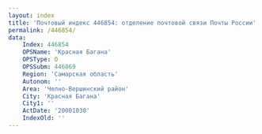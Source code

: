 ```yaml
---
layout: index
title: 'Почтовый индекс 446854: отделение почтовой связи Почты России'
permalink: /446854/
data:
    Index: 446854
    OPSName: 'Красная Багана'
    OPSType: О
    OPSSubm: 446869
    Region: 'Самарская область'
    Autonom: ''
    Area: 'Челно-Вершинский район'
    City: 'Красная Багана'
    City1: ''
    ActDate: '20001030'
    IndexOld: ''
---
```

